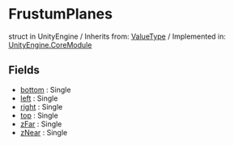 # FrustumPlanes
struct in UnityEngine
 / Inherits from: <a href="https://docs.unity3d.com/6000.1/Documentation/ScriptReference/ValueType.html">ValueType</a> / Implemented in: <a href="https://docs.unity3d.com/6000.1/Documentation/ScriptReference/UnityEngine.CoreModule.html">UnityEngine.CoreModule</a>

## Fields
- <a href="https://docs.unity3d.com/6000.1/Documentation/ScriptReference/FrustumPlanes-bottom.html">bottom</a> : Single
- <a href="https://docs.unity3d.com/6000.1/Documentation/ScriptReference/FrustumPlanes-left.html">left</a> : Single
- <a href="https://docs.unity3d.com/6000.1/Documentation/ScriptReference/FrustumPlanes-right.html">right</a> : Single
- <a href="https://docs.unity3d.com/6000.1/Documentation/ScriptReference/FrustumPlanes-top.html">top</a> : Single
- <a href="https://docs.unity3d.com/6000.1/Documentation/ScriptReference/FrustumPlanes-zFar.html">zFar</a> : Single
- <a href="https://docs.unity3d.com/6000.1/Documentation/ScriptReference/FrustumPlanes-zNear.html">zNear</a> : Single

